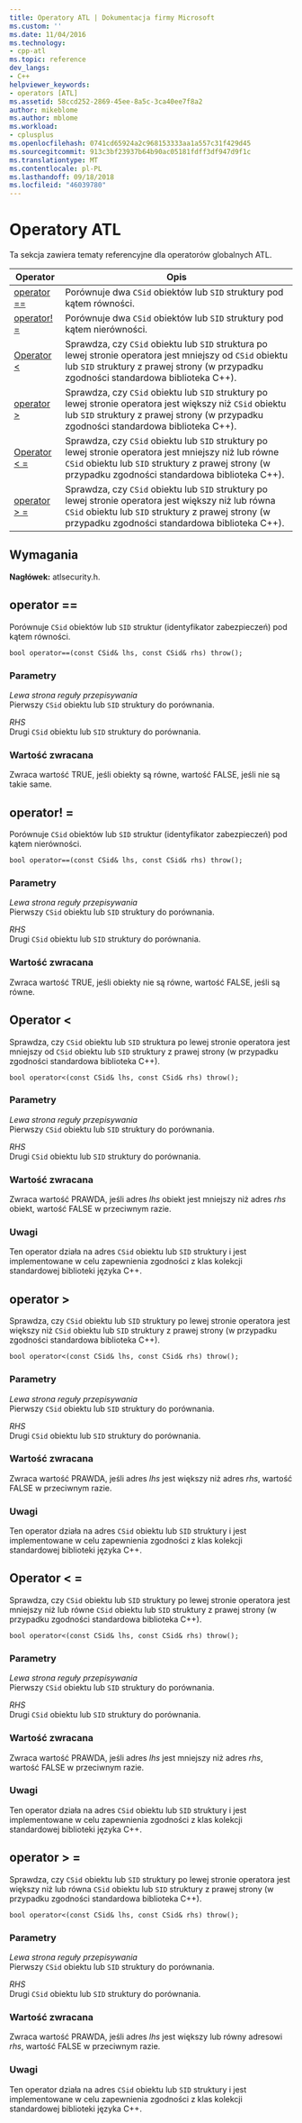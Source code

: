 ```yaml
---
title: Operatory ATL | Dokumentacja firmy Microsoft
ms.custom: ''
ms.date: 11/04/2016
ms.technology:
- cpp-atl
ms.topic: reference
dev_langs:
- C++
helpviewer_keywords:
- operators [ATL]
ms.assetid: 58ccd252-2869-45ee-8a5c-3ca40ee7f8a2
author: mikeblome
ms.author: mblome
ms.workload:
- cplusplus
ms.openlocfilehash: 0741cd65924a2c968153333aa1a557c31f429d45
ms.sourcegitcommit: 913c3bf23937b64b90ac05181fdff3df947d9f1c
ms.translationtype: MT
ms.contentlocale: pl-PL
ms.lasthandoff: 09/18/2018
ms.locfileid: "46039780"
---
```

# <a name="atl-operators"></a>Operatory ATL

Ta sekcja zawiera tematy referencyjne dla operatorów globalnych ATL.

|Operator|Opis|
|--------------|-----------------|
|[operator ==](#operator_eq_eq)|Porównuje dwa `CSid` obiektów lub `SID` struktury pod kątem równości.|
|[operator! =](#operator_neq)|Porównuje dwa `CSid` obiektów lub `SID` struktury pod kątem nierówności.|
|[Operator <](#operator_lt)|Sprawdza, czy `CSid` obiektu lub `SID` struktura po lewej stronie operatora jest mniejszy od `CSid` obiektu lub `SID` struktury z prawej strony (w przypadku zgodności standardowa biblioteka C++).|
|[operator >](#operator_gt)|Sprawdza, czy `CSid` obiektu lub `SID` struktury po lewej stronie operatora jest większy niż `CSid` obiektu lub `SID` struktury z prawej strony (w przypadku zgodności standardowa biblioteka C++).|
|[Operator < =](#operator_lt__eq)|Sprawdza, czy `CSid` obiektu lub `SID` struktury po lewej stronie operatora jest mniejszy niż lub równe `CSid` obiektu lub `SID` struktury z prawej strony (w przypadku zgodności standardowa biblioteka C++).|
|[operator > =](#operator_gt__eq)|Sprawdza, czy `CSid` obiektu lub `SID` struktury po lewej stronie operatora jest większy niż lub równa `CSid` obiektu lub `SID` struktury z prawej strony (w przypadku zgodności standardowa biblioteka C++).|

## <a name="requirements"></a>Wymagania

**Nagłówek:** atlsecurity.h.

##  <a name="operator_eq_eq"></a>  operator ==

Porównuje `CSid` obiektów lub `SID` struktur (identyfikator zabezpieczeń) pod kątem równości.

```
bool operator==(const CSid& lhs, const CSid& rhs) throw();
```

### <a name="parameters"></a>Parametry

*Lewa strona reguły przepisywania*<br/>
Pierwszy `CSid` obiektu lub `SID` struktury do porównania.

*RHS*<br/>
Drugi `CSid` obiektu lub `SID` struktury do porównania.

### <a name="return-value"></a>Wartość zwracana

Zwraca wartość TRUE, jeśli obiekty są równe, wartość FALSE, jeśli nie są takie same.

##  <a name="operator_neq"></a>  operator! =

Porównuje `CSid` obiektów lub `SID` struktur (identyfikator zabezpieczeń) pod kątem nierówności.

```
bool operator==(const CSid& lhs, const CSid& rhs) throw();
```

### <a name="parameters"></a>Parametry

*Lewa strona reguły przepisywania*<br/>
Pierwszy `CSid` obiektu lub `SID` struktury do porównania.

*RHS*<br/>
Drugi `CSid` obiektu lub `SID` struktury do porównania.

### <a name="return-value"></a>Wartość zwracana

Zwraca wartość TRUE, jeśli obiekty nie są równe, wartość FALSE, jeśli są równe.

##  <a name="operator_lt"></a>  Operator <

Sprawdza, czy `CSid` obiektu lub `SID` struktura po lewej stronie operatora jest mniejszy od `CSid` obiektu lub `SID` struktury z prawej strony (w przypadku zgodności standardowa biblioteka C++).

```
bool operator<(const CSid& lhs, const CSid& rhs) throw();
```

### <a name="parameters"></a>Parametry

*Lewa strona reguły przepisywania*<br/>
Pierwszy `CSid` obiektu lub `SID` struktury do porównania.

*RHS*<br/>
Drugi `CSid` obiektu lub `SID` struktury do porównania.

### <a name="return-value"></a>Wartość zwracana

Zwraca wartość PRAWDA, jeśli adres *lhs* obiekt jest mniejszy niż adres *rhs* obiekt, wartość FALSE w przeciwnym razie.

### <a name="remarks"></a>Uwagi

Ten operator działa na adres `CSid` obiektu lub `SID` struktury i jest implementowane w celu zapewnienia zgodności z klas kolekcji standardowej biblioteki języka C++.

##  <a name="operator_gt"></a>  operator >

Sprawdza, czy `CSid` obiektu lub `SID` struktury po lewej stronie operatora jest większy niż `CSid` obiektu lub `SID` struktury z prawej strony (w przypadku zgodności standardowa biblioteka C++).

```
bool operator<(const CSid& lhs, const CSid& rhs) throw();
```

### <a name="parameters"></a>Parametry

*Lewa strona reguły przepisywania*<br/>
Pierwszy `CSid` obiektu lub `SID` struktury do porównania.

*RHS*<br/>
Drugi `CSid` obiektu lub `SID` struktury do porównania.

### <a name="return-value"></a>Wartość zwracana

Zwraca wartość PRAWDA, jeśli adres *lhs* jest większy niż adres *rhs*, wartość FALSE w przeciwnym razie.

### <a name="remarks"></a>Uwagi

Ten operator działa na adres `CSid` obiektu lub `SID` struktury i jest implementowane w celu zapewnienia zgodności z klas kolekcji standardowej biblioteki języka C++.

##  <a name="operator_lt__eq"></a>  Operator < =

Sprawdza, czy `CSid` obiektu lub `SID` struktury po lewej stronie operatora jest mniejszy niż lub równe `CSid` obiektu lub `SID` struktury z prawej strony (w przypadku zgodności standardowa biblioteka C++).

```
bool operator<(const CSid& lhs, const CSid& rhs) throw();
```

### <a name="parameters"></a>Parametry

*Lewa strona reguły przepisywania*<br/>
Pierwszy `CSid` obiektu lub `SID` struktury do porównania.

*RHS*<br/>
Drugi `CSid` obiektu lub `SID` struktury do porównania.

### <a name="return-value"></a>Wartość zwracana

Zwraca wartość PRAWDA, jeśli adres *lhs* jest mniejszy niż adres *rhs*, wartość FALSE w przeciwnym razie.

### <a name="remarks"></a>Uwagi

Ten operator działa na adres `CSid` obiektu lub `SID` struktury i jest implementowane w celu zapewnienia zgodności z klas kolekcji standardowej biblioteki języka C++.

##  <a name="operator_gt__eq"></a>  operator > =

Sprawdza, czy `CSid` obiektu lub `SID` struktury po lewej stronie operatora jest większy niż lub równa `CSid` obiektu lub `SID` struktury z prawej strony (w przypadku zgodności standardowa biblioteka C++).

```
bool operator<(const CSid& lhs, const CSid& rhs) throw();
```

### <a name="parameters"></a>Parametry

*Lewa strona reguły przepisywania*<br/>
Pierwszy `CSid` obiektu lub `SID` struktury do porównania.

*RHS*<br/>
Drugi `CSid` obiektu lub `SID` struktury do porównania.

### <a name="return-value"></a>Wartość zwracana

Zwraca wartość PRAWDA, jeśli adres *lhs* jest większy lub równy adresowi *rhs*, wartość FALSE w przeciwnym razie.

### <a name="remarks"></a>Uwagi

Ten operator działa na adres `CSid` obiektu lub `SID` struktury i jest implementowane w celu zapewnienia zgodności z klas kolekcji standardowej biblioteki języka C++.

